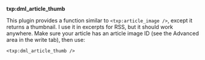 **txp:dml\_article\_thumb**

This plugin provides a function similar to `<txp:article_image />`,
except it returns a thumbnail. I use it in excerpts for RSS, but
it should work anywhere. Make sure your article has an article image
ID (see the Advanced area in the write tab), then use:

	<txp:dml_article_thumb />


